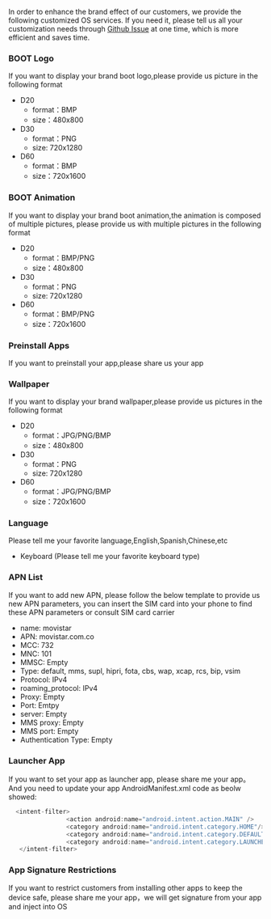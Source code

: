 In order to enhance the brand effect of our customers, we provide the following customized OS services. If you need it, please tell us all your customization needs through [Github Issue](https://github.com/DspreadOrg/qpos/issues/new) at one time, which is more efficient and saves time.

### BOOT Logo

If you want to display your brand boot logo,please provide us picture in the following format

- D20
    - format：BMP
    - size：480x800
- D30
    - format：PNG
    - size: 720x1280
- D60
    - format：BMP
    - size：720x1600


### BOOT Animation

If you want to display your brand boot animation,the animation is composed of multiple pictures, please provide us with multiple pictures in the following format

- D20
    - format：BMP/PNG 
    - size：480x800
- D30
    - format：PNG
    - size: 720x1280
- D60
    - format：BMP/PNG
    - size：720x1600 

### Preinstall Apps

If you want to preinstall your app,please share us your app


### Wallpaper

If you want to display your brand wallpaper,please provide us pictures in the following format

- D20
    - format：JPG/PNG/BMP  
    - size：480x800
- D30
    - format：PNG 
    - size: 720x1280
- D60
    - format：JPG/PNG/BMP 
    - size：720x1600 


### Language 

Please tell me your favorite language,English,Spanish,Chinese,etc
- Keyboard (Please tell me your favorite keyboard type)


### APN List

If you want to add new APN, please follow the below template to provide us new APN parameters, you can insert the SIM card into your phone to find these APN parameters or consult SIM card carrier

- name: movistar
- APN: movistar.com.co
- MCC: 732
- MNC: 101
- MMSC: Empty
- Type: default, mms, supl, hipri, fota, cbs, wap, xcap, rcs, bip, vsim
- Protocol: IPv4
- roaming_protocol: IPv4
- Proxy: Empty
- Port: Emtpy
- server: Empty
- MMS proxy: Empty
- MMS port: Empty
- Authentication Type: Empty


### Launcher App

If you want to set your app as launcher app, please share me your app。
And you need to update your app AndroidManifest.xml code as beolw showed:  

```java
  <intent-filter>
                <action android:name="android.intent.action.MAIN" />
                <category android:name="android.intent.category.HOME"/>
                <category android:name="android.intent.category.DEFAULT"/>
                <category android:name="android.intent.category.LAUNCHER" />
   </intent-filter>
```

### App Signature Restrictions

If you want to restrict customers from installing other apps to keep the device safe, please share me your app，we will get signature from your app and inject into OS
